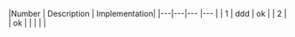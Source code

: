 |Number | Description | Implementation|
|---|---|---	|---	|
|   1	|  ddd 	|   ok	|
|   2	|   	|   ok	|
|   	|   	|   	|

